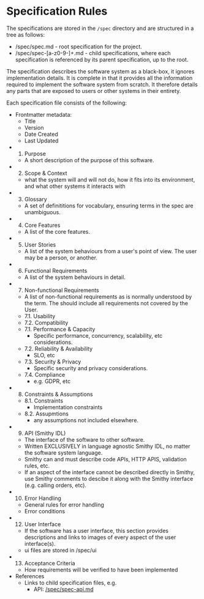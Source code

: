 # Specification Rules

The specifications are stored in the `/spec` directory and are structured in a tree as follows:

- /spec/spec.md - root specification for the project.
- /spec/spec-[a-z0-9-]+.md - child specifications, where each specification is referenced by its
  parent specification, up to the root.


The specification describes the software system as a black-box, it ignores implementation details.
It is complete in that it provides all the information required to implement the software system
from scratch. It therefore details any parts that are exposed to users or other systems in their
entirety.

Each specification file consists of the following:

- Frontmatter metadata:
  - Title
  - Version
  - Date Created
  - Last Updated
- 1. Purpose
  - A short description of the purpose of this software.
- 2. Scope & Context
  - what the system will and will not do, how it fits into its environment, and what other systems
   it interacts with
- 3. Glossary
  - A set of definititions for vocabulary, ensuring terms in the spec are unambiguous.
- 4. Core Features
  - A list of the core features.
- 5. User Stories
  - A list of the system behaviours from a user's point of view. The user may be a person, or another.
- 6. Functional Requirements
  - A list of the system behaviours in detail.
- 7. Non-functional Requirements
  - A list of non-functional requirements as is normally understood by the term. The should include
    all requirements not covered by the User.
  - 7.1. Usability
  - 7.2. Compatibility
  - 7.1. Performance & Capacity
    - Specific performance, concurrency, scalability, etc considerations.
  - 7.2. Reliability & Availability
    - SLO, etc
  - 7.3. Security & Privacy
    - Specific security and privacy considerations.
  - 7.4. Compliance
    - e.g. GDPR, etc
- 8. Constraints & Assumptions
  - 8.1. Constraints
    - Implementation constraints
  - 8.2. Assupmtions
    - any assumptions not included elsewhere.
- 9. API (Smithy IDL)
  - The interface of the software to other software.
  - Written EXCLUSIVELY in language agnostic Smithy IDL, no matter the software system language.
  - Smithy can and must describe code APIs, HTTP APIS, validation rules, etc.
  - If an aspect of the interface cannot be described directly in Smithy, use Smithy comments
    to descibe it along with the Smithy interface (e.g. calling orders, etc).
- 10. Error Handling
  - General rules for error handling
  - Error conditions
- 12. User Interface
  - If the software has a user interface, this section provides descriptions and links to images
    of every aspect of the user interface(s).
  - ui files are stored in /spec/ui
- 13. Acceptance Criteria
  - How requirements will be verified to have been implemented
- References
  - Links to child specification files, e.g.
    - API: [/spec/spec-api.md](/spec/spec-api.md)